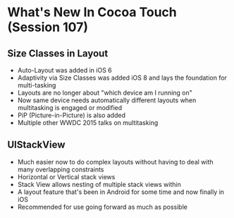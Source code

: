 # What's New In Cocoa Touch (Session 107)

## Size Classes in Layout
* Auto-Layout was added in iOS 6
* Adaptivity via Size Classes was added iOS 8 and lays the foundation for multi-tasking
* Layouts are no longer about "which device am I running on" 
* Now same device needs automatically different layouts when multitasking is engaged or modified
* PiP (Picture-in-Picture) is also added
* Multiple other WWDC 2015 talks on multitasking

## UIStackView
* Much easier now to do complex layouts without having to deal with many overlapping constraints
* Horizontal or Vertical stack views
* Stack View allows nesting of multiple stack views within
* A layout feature that's been in Android for some time and now finally in iOS
* Recommended for use going forward as much as possible
